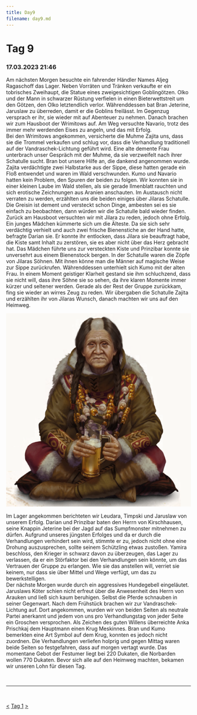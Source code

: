 ```yaml
---
title: Day9
filename: day9.md
--- 
```


# Tag 9
###  17.03.2023 21:46
Am nächsten Morgen besuchte ein fahrender Händler Names Aljeg Ragaschoff das Lager. Neben Vorräten und Tränken verkaufte er ein tobrisches Zweihaupt, die Statue eines zweigesichtigen Goblingötzen. Olko und der Mann in schwarzer Rüstung verfielen in einen Bieterwettstreit um den Götzen, den Olko letztendlich verlor. Währenddessen bat Bran Jeterine, Jaruslaw zu überreden, damit er die Goblins freilässt. Im Gegenzug versprach er ihr, sie wieder mit auf Abenteuer zu nehmen. Danach brachen wir zum Hausboot der Wrimitows auf. Am Weg versuchte Navario, trotz des immer mehr werdenden Eises zu angeln, und das mit Erfolg.<br>
Bei den Wrimitows angekommen, versicherte die Muhme Zajita uns, dass sie die Trommel verkaufen und schlug vor, dass die Verhandlung traditionell auf der Vandraschek-Lichtung geführt wird. Eine alte demente Frau unterbrach unser Gespräch mit der Muhme, da sie verzweifelt nach ihrer Schatulle sucht. Bran bot unsere Hilfe an, die dankend angenommen wurde. Zajita verdächtigte zwei Halbstarke aus der Sippe, diese hatten gerade ein Floß entwendet und waren im Wald verschwunden. Kumo und Navario hatten kein Problem, den Spuren der beiden zu folgen. Wir konnten sie in einer kleinen Laube im Wald stellen, als sie gerade Ilmenblatt rauchten und sich erotische Zeichnungen aus Aranien anschauten. Im Austausch nicht verraten zu werden, erzählten uns die beiden einiges über Jilaras Schatulle.
<br>
Die Greisin ist dement und versteckt schon Dinge, ambesten sei es sie einfach zu beobachten, dann würden wir die Schatulle bald wieder finden. Zurück am Hausboot versuchten wir mit Jilara zu reden, jedoch ohne Erfolg. Ein junges Mädchen kümmerte sich um die Älteste. Da sie sich sehr verdächtig verhielt und auch zwei frische Bienenstiche an der Hand hatte, befragte Darian sie. Er konnte ihr entlocken, dass Jilara sie beauftragt habe, die Kiste samt Inhalt zu zerstören, sie es aber nicht über das Herz gebracht hat. Das Mädchen führte uns zur versteckten Kiste und Prinzibar konnte sie unversehrt aus einem Bienenstock bergen. In der Schatulle waren die Zöpfe von Jilaras Söhnen. Mit ihnen könne man die Männer auf magische Weise zur Sippe zurückrufen. Währenddessen unterhielt sich Kumo mit der alten Frau. In einem Moment geistiger Klarheit gestand sie ihm schluchzend, dass sie nicht will, dass ihre Söhne sie so sehen, da ihre klaren Momente immer kürzer und seltener werden. Gerade als der Rest der Gruppe zurückkam, fing sie wieder an wirres Zeug zu reden. Wir übergaben die Schatulle Zajita und erzählten ihr von Jilaras Wunsch, danach machten wir uns auf den Heimweg.

![Alt Text](images/Zajita_Wrimitow.webp "Zajita Wrimitow")   
 
Im Lager angekommen berichteten wir Leudara, Timpski und Jaruslaw von unserem Erfolg. Darian und Prinzibar baten den Herrn von Kirschhausen, seine Knappin Jeterine bei der Jagd auf das Sumpfmonster mitnehmen zu dürfen. Aufgrund unseres jüngsten Erfolges und da er durch die Verhandlungen verhindert sein wird, stimmte er zu, jedoch nicht ohne eine Drohung auszusprechen, sollte seinem Schützling etwas zustoßen. Yamira beschloss, den Krieger in schwarz davon zu überzeugen, das Lager zu verlassen, da er ein Störfaktor bei den Verhandlungen sein könnte, um das Vertrauen der Gruppe zu erlangen. Wie sie das anstellen will, verriet sie keinem, nur dass sie über Mittel und Wege verfügt, um das zu bewerkstelligen.<br>
Der nächste Morgen wurde durch ein aggressives Hundegebell eingeläutet. Jaruslaws Köter schien nicht erfreut über die Anwesenheit des Herrn von Arauken und ließ sich kaum beruhigen. Selbst die Pferde schnauben in seiner Gegenwart. Nach dem Frühstück brachen wir zur Vandraschek-Lichtung auf. Dort angekommen, wurden wir von beiden Seiten als neutrale Partei anerkannt und jedem von uns pro Verhandlungstag von jeder Seite ein Groschen versprochen. Als Zeichen des guten Willens überreichte Anka Prischkaj dem Hauptmann einen Krug Meskinnes. Bran und Kumo bemerkten eine Art Symbol auf dem Krug, konnten es jedoch nicht zuordnen. Die Verhandlungen verliefen holprig und gegen Mittag waren beide Seiten so festgefahren, dass auf morgen vertagt wurde. Das momentane Gebot der Festumer liegt bei 220 Dukaten, die Norbarden wollen 770 Dukaten. Bevor sich alle auf den Heimweg machten, bekamen wir unseren Lohn für diesen Tag.

<br>

----
<br>

[<](day8.md)
[Tag 1](day1.md)
[>](day10.md)<br>